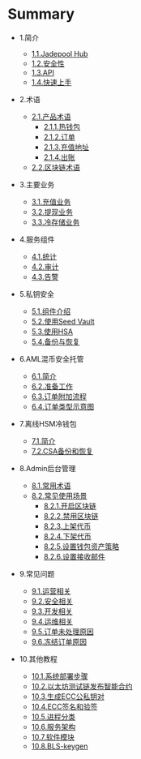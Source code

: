 # Summary

* 1.简介
   * [1.1.Jadepool Hub](README.md)
   * [1.2.安全性](intro/product-security.md)
   * [1.3.API](intro/api.md)
   * [1.4.快速上手](intro/quick-start.md)

* 2.术语
   * [2.1.产品术语](term/jade-terms.md)
      * [2.1.1.热钱包](term/hot-wallet.md)
      * [2.1.2.订单](term/order.md)
      * [2.1.3.充值地址](term/address-pattern.md)
      * [2.1.4.出账](term/transfer-pattern.md)
   * [2.2.区块链术语](term/chain-terms.md)

* 3.主要业务
   * [3.1.充值业务](service/deposit.md)
   * [3.2.提现业务](service/withdraw.md)
   * [3.3.冷存储业务](service/sweep.md)

* 4.服务组件
   * [4.1.统计](module/statistics.md)
   * [4.2.审计](module/audit.md)
   * [4.3.告警](module/warning-service.md)

* 5.私钥安全 
   * [5.1.组件介绍](security/intro.md)
   * [5.2.使用Seed Vault](security/use-sv.md)
   * [5.3.使用HSA](security/use-hsa.md)
   * [5.4.备份与恢复](security/backup-recovery.md)

* 6.AML混币安全托管
   * [6.1.简介](aml-duo/aml-safe.md)
   * [6.2.准备工作](aml-duo/safe-preparation.md)
   * [6.3.订单附加流程](aml-duo/biz-flow.md)
   * [6.4.订单类型示意图](aml-duo/order-type.md)

* 7.离线HSM冷钱包
   * [7.1.简介](hsm-cold/intro.md)
   * [7.2.CSA备份和恢复](hsm-cold/csa-tutorial.md)

* 8.Admin后台管理
   * [8.1.常用术语](admin/admin-terms.md)
   * [8.2.常见使用场景](admin/admin-case.md)
      <!-- * [5.2.1.创建新钱包](wallet-guide.md) -->
      * [8.2.1.开启区块链](admin/enable-chain.md)
      * [8.2.2.禁用区块链](admin/disable-chain.md)
      * [8.2.3.上架代币](admin/enable-token.md)
      * [8.2.4.下架代币](admin/disable-token.md)
      * [8.2.5.设置钱包资产策略](admin/asset-strategy.md)
      * [8.2.6.设置接收邮件](admin/email-settings.md)

* 9.常见问题
   * [9.1.运营相关](faq/general-faq.md)
   * [9.2.安全相关](faq/security-faq.md)
   * [9.3.开发相关](faq/dev-faq.md)
   * [9.4.运维相关](faq/ops-faq.md)
   * [9.5.订单未处理原因](faq/init-reason.md)
   * [9.6.冻结订单原因](faq/holding-reason.md)

* 10.其他教程
   * [10.1.系统部署步骤](tutorial/deploy.md)
   * [10.2.以太坊测试链发布智能合约](tutorial/smart-contract.md)
   * [10.3.生成ECC公私钥对](tutorial/ecc-keypair.md)
   * [10.4.ECC签名和验签](tutorial/ecc-sig.md)
   * [10.5.进程分类](devops/process.md)
   * [10.6.服务架构](devops/infrastructure.md)
   * [10.7.软件模块](devops/module.md)
   * [10.8.BLS-keygen](tutorial/bls-keygen-tutorial.md)

   <!-- * [10.5.使用测试链钱包](其他教程/wallet.md) -->
   <!-- * [10.6.测试链水龙头](其他教程/faucet.md) -->
   <!-- * [10.7.区块链浏览器](其他教程/explorer.md) -->
   <!-- * [10.6.使用BLS Keygen](tutorial/bls-keygen-tutorial.md) -->
   <!-- * [10.7.使用DS](tutorial/ds.md) -->

<!-- * 9.单用户全托管+离线冷签名
   * [9.1.简介](offline-sign-mode.md)
   * [9.2.准备工作](preparation.md)
   * [9.3.批处理使用教程](batch-tutorial.md)
   * [9.4.离线签名程序使用教程](cold-signer-tutorial.md) -->

<!-- * 6.运维
   * [6.1.服务架构](运维/infrastructure.md)
   * [6.2.进程分类](运维/process.md)
   * [6.3.软件模块](运维/module.md) -->

<!-- * 7.区块链使用须知
   * [7.1.Blockstack](区块链使用须知/blockstack.md) -->